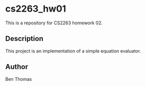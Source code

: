 # cs2263_hw01
This is a repository for CS2263 homework 02.

## Description
This project is an implementation of a simple equation evaluator.

## Author
Ben Thomas
